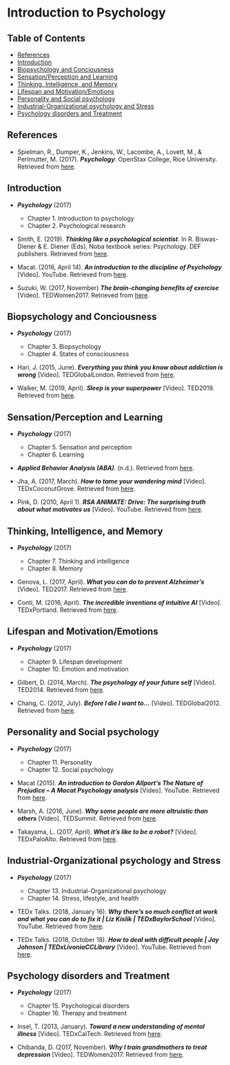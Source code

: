 # Introduction to Psychology


## Table of Contents

+ [References](#references)
+ [Introduction](#introduction)
+ [Biopsychology and Conciousness](#biopsychology-and-conciousness)
+ [Sensation/Perception and Learning](#sensation-perception-and-learning)
+ [Thinking, Intelligence, and Memory](#thinking-intelligence-and-memory)
+ [Lifespan and Motivation/Emotions](#lifespan-and-motivation-emotions)
+ [Personality and Social psychology](#personality-and-social-psychology)
+ [Industrial-Organizational psychology and Stress](#industrial-organizational-psychology-and-stress)
+ [Psychology disorders and Treatment](#psychology-disorders-and-treatment)


## References

- Spielman, R., Dumper, K., Jenkins, W., Lacombe, A., Lovett, M., & Perlmutter, M. (2017). **_Psychology_**. OpenStax College, Rice University. Retrieved from [here](https://openstax.org/details/books/psychology).


## Introduction

- **_Psychology_** (2017)
  - Chapter 1. Introduction to psychology
  - Chapter 2. Psychological research

- Smith, E. (2019). **_Thinking like a psychological scientist_**. In R. Biswas-Diener & E. Diener (Eds), Noba textbook series: Psychology. DEF publishers. Retrieved from [here](http://noba.to/nt3ysqcm).

- Macat. (2016, April 14). **_An introduction to the discipline of Psychology_** [Video]. YouTube. Retrieved from [here](https://youtu.be/J3nlGWelVj8).

- Suzuki, W. (2017, November) **_The brain-changing benefits of exercise_** [Video]. TEDWomen2017. Retrieved from [here](https://www.ted.com/talks/wendy_suzuki_the_brain_changing_benefits_of_exercise).


## Biopsychology and Conciousness

- **_Psychology_** (2017)
  - Chapter 3. Biopsychology
  - Chapter 4. States of consciousness

- Hari, J. (2015, June). **_Everything you think you know about addiction is wrong_** [Video]. TEDGlobalLondon. Retrieved from [here](https://www.ted.com/talks/johann_hari_everything_you_think_you_know_about_addiction_is_wrong).

- Walker, M. (2019, April). **_Sleep is your superpower_** [Video]. TED2019. Retrieved from [here](https://www.ted.com/talks/matt_walker_sleep_is_your_superpower).


## Sensation/Perception and Learning

- **_Psychology_** (2017)
  - Chapter 5. Sensation and perception
  - Chapter 6. Learning

- **_Applied Behavior Analysis (ABA)_**. (n.d.). Retrieved from [here](https://github.com/AnselmoGPP/know_base/blob/master/topics/miscellany/applied_behavior_analysis.md).

- Jha, A. (2017, March). **_How to tame your wandering mind_** [Video]. TEDxCoconutGrove. Retrieved from [here](https://www.ted.com/talks/amishi_jha_how_to_tame_your_wandering_mind).

- Pink, D. (2010, April 1). **_RSA ANIMATE: Drive: The surprising truth about what motivates us_** [Video]. YouTube. Retrieved from [here](https://youtu.be/u6XAPnuFjJc).


## Thinking, Intelligence, and Memory

- **_Psychology_** (2017)
  - Chapter 7. Thinking and intelligence
  - Chapter 8. Memory

- Genova, L. (2017, April). **_What you can do to prevent Alzheimer’s_** [Video]. TED2017. Retrieved from [here](https://www.ted.com/talks/lisa_genova_what_you_can_do_to_prevent_alzheimer_s).

- Conti, M. (2016, April). **_The incredible inventions of intuitive AI_** [Video]. TEDxPortland. Retrieved from [here](https://www.ted.com/talks/maurice_conti_the_incredible_inventions_of_intuitive_ai).


## Lifespan and Motivation/Emotions

- **_Psychology_** (2017)
  - Chapter 9. Lifespan development
  - Chapter 10. Emotion and motivation

- Gilbert, D. (2014, March). **_The psychology of your future self_** [Video]. TED2014. Retrieved from [here](https://www.ted.com/talks/dan_gilbert_you_are_always_changing).

- Chang, C. (2012, July). **_Before I die I want to…_** [Video]. TEDGlobal2012. Retrieved from [here](https://www.ted.com/talks/candy_chang_before_i_die_i_want_to).


## Personality and Social psychology

- **_Psychology_** (2017)
  - Chapter 11. Personality
  - Chapter 12. Social psychology

- Macat (2015). **_An introduction to Gordon Allport’s The Nature of Prejudice – A Macat Psychology analysis_** [Video]. YouTube. Retrieved from [here](https://youtu.be/9mGxJkFVQpI).

- Marsh, A. (2016, June). **_Why some people are more altruistic than others_** [Video]. TEDSummit. Retrieved from [here](https://www.ted.com/talks/abigail_marsh_why_some_people_are_more_altruistic_than_others).

- Takayama, L. (2017, April). **_What it’s like to be a robot?_** [Video]. TEDxPaloAlto. Retrieved from [here](https://www.ted.com/talks/leila_takayama_what_s_it_like_to_be_a_robot).


## Industrial-Organizational psychology and Stress

- **_Psychology_** (2017)
  - Chapter 13. Industrial-Organizational psychology
  - Chapter 14. Stress, lifestyle, and health

- TEDx Talks. (2018, January 16). **_Why there’s so much conflict at work and what you can do to fix it | Liz Kislik | TEDxBaylorSchool_** [Video]. YouTube. Retrieved from [here](https://youtu.be/2l-AOBz69KU).

- TEDx Talks. (2018, October 18). **_How to deal with difficult people | Jay Johnson | TEDxLivoniaCCLibrary_** [Video]. YouTube. Retrieved from [here](https://youtu.be/kARkOdRHaj8).


## Psychology disorders and Treatment

- **_Psychology_** (2017)
  - Chapter 15. Psychological disorders
  - Chapter 16. Therapy and treatment

- Insel, T. (2013, January). **_Toward a new understanding of mental illness_** [Video]. TEDxCalTech. Retrieved from [here](https://www.ted.com/talks/thomas_insel_toward_a_new_understanding_of_mental_illness).

- Chibanda, D. (2017, November). **_Why I train grandmothers to treat depression_** [Video]. TEDWomen2017. Retrieved from [here](https://www.ted.com/talks/dixon_chibanda_why_i_train_grandmothers_to_treat_depression).
